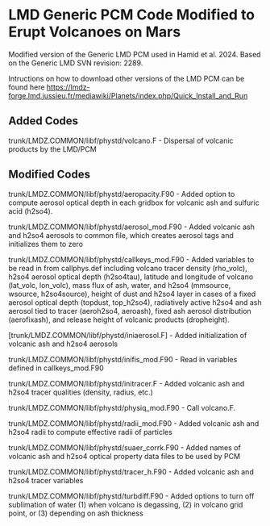 # LMD Generic PCM Code Modified to Erupt Volcanoes on Mars

Modified version of the Generic LMD PCM used in Hamid et al. 2024. Based on the Generic LMD SVN revision: 2289.

Intructions on how to download other versions of the LMD PCM can be found here https://lmdz-forge.lmd.jussieu.fr/mediawiki/Planets/index.php/Quick_Install_and_Run

## Added Codes
trunk/LMDZ.COMMON/libf/phystd/volcano.F - Dispersal of volcanic products by the LMD/PCM

## Modified Codes
trunk/LMDZ.COMMON/libf/phystd/aeropacity.F90 -  Added option to compute aerosol optical depth in each gridbox for volcanic ash and sulfuric acid (h2so4).

trunk/LMDZ.COMMON/libf/phystd/aerosol_mod.F90 - Added volcanic ash and h2so4 aerosols to common file, which creates aerosol tags and initializes them to zero

trunk/LMDZ.COMMON/libf/phystd/callkeys_mod.F90 - Added variables to be read in from callphys.def including volcano tracer density (rho_volc), h2so4 aerosol optical depth (h2so4tau), latitude and longitude of volcano (lat_volc, lon_volc), mass flux of ash, water, and h2so4 (mmsource, wsource, h2so4source), height of dust and h2so4 layer in cases of a fixed aerosol optical depth (topdust, top_h2so4), radiatively active h2so4 and ash aerosol tied to tracer (aeroh2so4, aeroash), fixed ash aerosol distribution (aerofixash), and release height of volcanic products (dropheight).

[trunk/LMDZ.COMMON/libf/phystd/iniaerosol.F] - Added initialization of volcanic ash and h2so4 aerosols 

trunk/LMDZ.COMMON/libf/phystd/inifis_mod.F90 - Read in variables defined in callkeys_mod.F90

trunk/LMDZ.COMMON/libf/phystd/initracer.F - Added volcanic ash and h2so4 tracer qualities (density, radius, etc.)

trunk/LMDZ.COMMON/libf/phystd/physiq_mod.F90 - Call volcano.F. 

trunk/LMDZ.COMMON/libf/phystd/radii_mod.F90 - Added volcanic ash and h2so4 radii to compute effective radii of particles

trunk/LMDZ.COMMON/libf/phystd/suaer_corrk.F90 - Added names of volcanic ash and h2so4 optical property data files to be used by PCM 

trunk/LMDZ.COMMON/libf/phystd/tracer_h.F90 - Added volcanic ash and h2so4 tracer variables

trunk/LMDZ.COMMON/libf/phystd/turbdiff.F90 - Added options to turn off sublimation of water (1) when volcano is degassing, (2) in volcano grid point, or (3) depending on ash thickness
